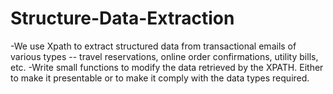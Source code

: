 # Structure-Data-Extraction
-We use Xpath to extract structured data from transactional emails of various types -- travel reservations, online order confirmations, utility bills, etc.
-Write small functions to modify the data retrieved by the XPATH. Either to make it presentable or to make it comply with the data types required.

